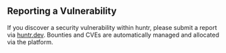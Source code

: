 ## Reporting a Vulnerability

If you discover a security vulnerability within huntr, please submit a report via [huntr.dev](https://huntr.dev/repos/418sec/huntr). Bounties and CVEs are automatically managed and allocated via the platform.